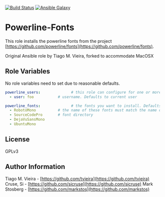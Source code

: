 [![Build Status](https://travis-ci.org/sicruse/ansible-powerline-fonts.svg?branch=master)](https://travis-ci.org/sicruse/ansible-powerline-fonts)
[![Ansible Galaxy](https://img.shields.io/ansible/role/24878)](https://galaxy.ansible.com/sicruse/powerline-fonts)

Powerline-Fonts
===============

This role installs the powerline fonts from the project [https://github.com/powerline/fonts](https://github.com/powerline/fonts).

Original Ansible role by Tiago M. Vieira, forked to accommodate MacOSX

Role Variables
--------------

No role variables need to set due to reasonable defaults.

```yaml
powerline_users:              # this role can configure for one or more users
  - user: foo           # username. Defaults to current user

powerline_fonts:              # the fonts you want to install. Defaults shown here.
  - RobotoMono          # the name of these fonts must match the name of the
  - SourceCodePro       # font directory
  - DejaVuSansMono
  - UbuntuMono
```

License
-------

GPLv3

Author Information
------------------

Tiago M. Vieira - [https://github.com/tvieira](https://github.com/tvieira)
Cruse, Si - [https://github.com/sicruse](https://github.com/sicruse)
Mark Stosberg - [https://github.com/markstos](https://github.com/markstos)
